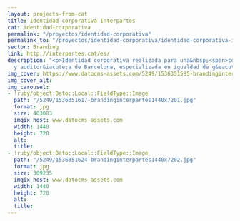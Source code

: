 ```yaml
---
layout: projects-from-cat
title: Identidad corporativa Interpartes
cat: identidad-corporativa
permalink: "/proyectos/identidad-corporativa"
permalink_to: "/proyectos/identidad-corporativa/identidad-corporativa-interpartes"
sector: Branding
link: http://interpartes.cat/es/
description: "<p>Identidad corporativa realizada para una&nbsp;<span>consultor&iacute;a
  y auditor&iacute;a de Barcelona, especializada en igualdad de g&eacute;nero.</span></p>"
img_cover: https://www.datocms-assets.com/5249/1536351585-brandinginterpartes350x350.jpg
img_cover_alt: 
img_carousel:
- !ruby/object:Dato::Local::FieldType::Image
  path: "/5249/1536351617-brandinginterpartes1440x7201.jpg"
  format: jpg
  size: 403083
  imgix_host: www.datocms-assets.com
  width: 1440
  height: 720
  alt: 
  title: 
- !ruby/object:Dato::Local::FieldType::Image
  path: "/5249/1536351624-brandinginterpartes1440x7202.jpg"
  format: jpg
  size: 309235
  imgix_host: www.datocms-assets.com
  width: 1440
  height: 720
  alt: 
  title: 
---
```


